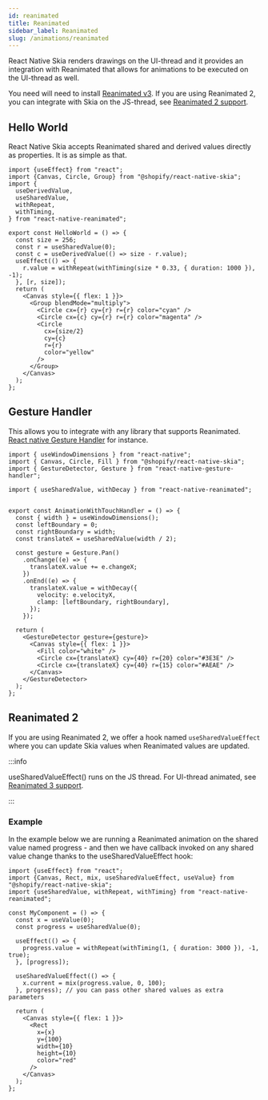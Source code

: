 ```yaml
---
id: reanimated
title: Reanimated
sidebar_label: Reanimated
slug: /animations/reanimated
---
```


React Native Skia renders drawings on the UI-thread and it provides an integration with Reanimated that allows for animations
to be executed on the UI-thread as well.

You need will need to install [Reanimated v3](https://docs.swmansion.com/react-native-reanimated/docs/fundamentals/installation). If you are using Reanimated 2, you can integrate with Skia on the JS-thread, see [Reanimated 2 support](#reanimated-2).

## Hello World

React Native Skia accepts Reanimated shared and derived values directly as properties.
It is as simple as that.

```tsx twoslash
import {useEffect} from "react";
import {Canvas, Circle, Group} from "@shopify/react-native-skia";
import {
  useDerivedValue,
  useSharedValue,
  withRepeat,
  withTiming,
} from "react-native-reanimated";

export const HelloWorld = () => {
  const size = 256;
  const r = useSharedValue(0);
  const c = useDerivedValue(() => size - r.value);
  useEffect(() => {
    r.value = withRepeat(withTiming(size * 0.33, { duration: 1000 }), -1);
  }, [r, size]);
  return (
    <Canvas style={{ flex: 1 }}>
      <Group blendMode="multiply">
        <Circle cx={r} cy={r} r={r} color="cyan" />
        <Circle cx={c} cy={r} r={r} color="magenta" />
        <Circle
          cx={size/2}
          cy={c}
          r={r}
          color="yellow"
        />
      </Group>
    </Canvas>
  );
};
```

## Gesture Handler

This allows you to integrate with any library that supports Reanimated.
[React native Gesture Handler](https://docs.swmansion.com/react-native-gesture-handler/docs/) for instance.

```tsx twoslash
import { useWindowDimensions } from "react-native";
import { Canvas, Circle, Fill } from "@shopify/react-native-skia";
import { GestureDetector, Gesture } from "react-native-gesture-handler";

import { useSharedValue, withDecay } from "react-native-reanimated";


export const AnimationWithTouchHandler = () => {
  const { width } = useWindowDimensions();
  const leftBoundary = 0;
  const rightBoundary = width;
  const translateX = useSharedValue(width / 2);

  const gesture = Gesture.Pan()
    .onChange((e) => {
      translateX.value += e.changeX;
    })
    .onEnd((e) => {
      translateX.value = withDecay({
        velocity: e.velocityX,
        clamp: [leftBoundary, rightBoundary],
      });
    });

  return (
    <GestureDetector gesture={gesture}>
      <Canvas style={{ flex: 1 }}>
        <Fill color="white" />
        <Circle cx={translateX} cy={40} r={20} color="#3E3E" />
        <Circle cx={translateX} cy={40} r={15} color="#AEAE" />
      </Canvas>
    </GestureDetector>
  );
};
```

## Reanimated 2

If you are using Reanimated 2, we offer a hook named `useSharedValueEffect` where you can update Skia values when Reanimated values are updated.

:::info

useSharedValueEffect() runs on the JS thread. For UI-thread animated, see [Reanimated 3 support](#reanimated).

:::


### Example

In the example below we are running a Reanimated animation on the shared value named progress - and then we have callback invoked on any shared value change thanks to the useSharedValueEffect hook:

```tsx twoslash
import {useEffect} from "react";
import {Canvas, Rect, mix, useSharedValueEffect, useValue} from "@shopify/react-native-skia";
import {useSharedValue, withRepeat, withTiming} from "react-native-reanimated";

const MyComponent = () => {
  const x = useValue(0);
  const progress = useSharedValue(0);

  useEffect(() => {
    progress.value = withRepeat(withTiming(1, { duration: 3000 }), -1, true);
  }, [progress]);

  useSharedValueEffect(() => {
    x.current = mix(progress.value, 0, 100);
  }, progress); // you can pass other shared values as extra parameters

  return (
    <Canvas style={{ flex: 1 }}>
      <Rect
        x={x}
        y={100}
        width={10}
        height={10}
        color="red"
      />
    </Canvas>
  );
};
```